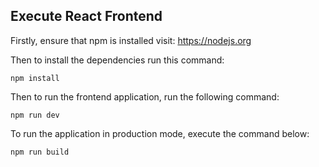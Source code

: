 ## Execute React Frontend

Firstly, ensure that npm is installed visit: 
https://nodejs.org


Then to install the dependencies run this command:

```
npm install
```

Then to run the frontend application, run the following command:

```
npm run dev
```

To run the application in production mode, execute the command below:

```
npm run build
```

